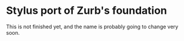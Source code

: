 # Stylus port of Zurb's foundation

This is not finished yet, and the name is probably going to change very soon.
